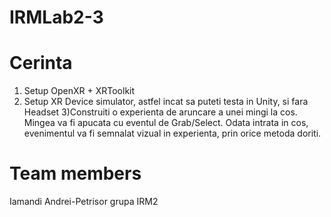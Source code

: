 # IRMLab2-3

# Cerinta  

1) Setup OpenXR + XRToolkit 
2) Setup XR Device simulator, astfel incat sa puteti testa in Unity, si fara Headset
3)Construiti o experienta de aruncare a unei mingi la cos. Mingea va fi apucata cu eventul de Grab/Select. Odata intrata in cos, evenimentul va fi semnalat vizual in experienta, prin orice metoda doriti.

# Team members
Iamandi Andrei-Petrisor grupa IRM2  
